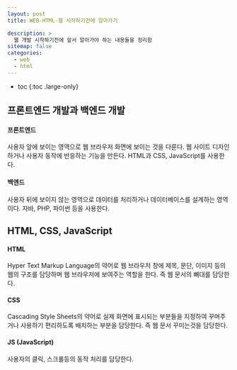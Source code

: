 ```yaml
---
layout: post
title: WEB-HTML-웹 시작하기전에 알아가기

description: >
  웹 개발 시작하기전에 앞서 알아가야 하는 내용들을 정리함
sitemap: false
categories:
  - web
  - html
---
```


* toc
{:toc .large-only}

## 프론트엔드 개발과 백엔드 개발

#### 프론트엔드
사용자 앞에 보이는 영역으로 웹 브라우저 화면에 보이는 것을 다룬다.
웹 사이트 디자인하거나 사용자 동작에 반응하는 기능을 만든다.
HTML과 CSS, JavaScript를 사용한다.

#### 백엔드
사용자 뒤에 보이지 않는 영역으로 데이터를 처리하거나 데이터베이스를 설계하는 영역이다.
자바, PHP, 파이썬 등을 사용한다.

## HTML, CSS, JavaScript

#### HTML
Hyper Text Markup Language의 약어로 웹 브라우저 창에 제목, 문단, 이미지 등의 웹의 구조를 담당하며 웹 브라우저에 보여주는 역할을 한다.
즉 웹 문서의 뼈대를 담당한다.

#### CSS
Cascading Style Sheets의 약어로 실제 화면에 표시되는 부분들을 지정하여 꾸며주거나 사용하기 편리하도록 배치하는 부분을 담당한다.
즉 웹 문서 꾸미는것을 담당한다.

#### JS (JavaScript)
사용자의 클릭, 스크롤등의 동작 처리를 담당한다.
